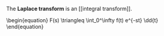 The **Laplace transform** is an [[integral transform]].

\begin{equation}
F(s) \triangleq \int_0^\infty f(t) e^{-st} \dd{t}
\end{equation}